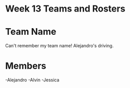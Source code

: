# Week 13 Teams and Rosters

# Team Name
Can't remember my team name! Alejandro's driving.

# Members
-Alejandro
-Alvin
-Jessica
